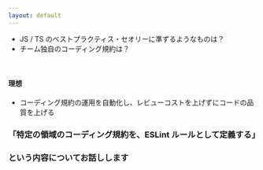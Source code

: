 ```yaml
---
layout: default
---
```


<style scoped>
.slidev-vclick-hidden {
  display: none;
}
</style>

<section-title title="コーディング規約をどのように管理していますか？" />

<v-clicks class="_bullet">

* JS / TS のベストプラクティス・セオリーに準ずるようなものは？
* チーム独自のコーディング規約は？

</v-clicks>

<div class="_bullet" v-click="3">

<br />

#### 理想

* コーディング規約の運用を自動化し、レビューコストを上げずにコードの品質を上げる

</div>

<div class="_bullet text-center mt-20" v-click="4">

### 「特定の領域のコーディング規約を、ESLint ルールとして定義する」 
### という内容についてお話しします

</div>

<!-- 
早速ですが、皆さんのチームでは TypeScript のコーディング規約をどのように管理していますでしょうか？  

[click] TypeScript や JavaScript のセオリーやベストプラクティスに準ずるような、基本的なコーディング規約は ESLint などのツールを使用されていることが多いと思います。  

[click] では、チーム独自のコーディング規約についてはどうでしょうか？  
これらはドキュメント化されていることもあれば、暗黙の了解となっていることもあるのかなと思います

[click] コーディング規約の運用の理想は、チーム独自や社内独自、あるいは、特定のライブラリ独自 といった、スコープが狭いコーディング規約についても運用を自動化し、レビューコストを上げずに、チーム全体のコードの品質や安全性を高めることだと思います。  

[click] 今回は、そのアプローチとして、「特定の領域のコーディング規約を、ESLint ルールとして定義する」という内容について、ESLint カスタムルールの開発入門というタイトルで発表させていただきます。
-->